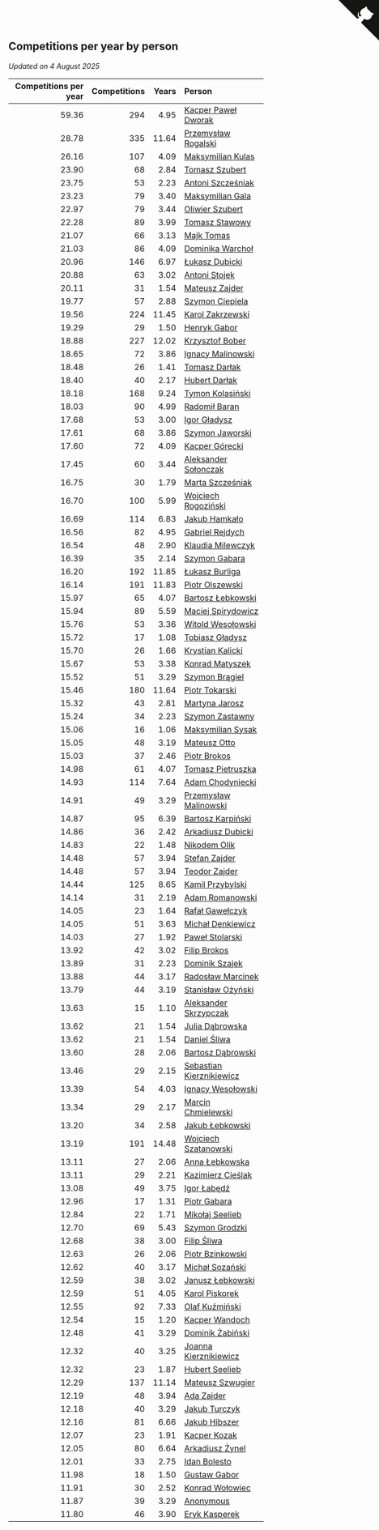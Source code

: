 ## Competitions per year by person

*Updated on  4 August 2025*

| Competitions per year | Competitions | Years | Person |
| ---: | ---: | ---: | :--- |
| 59.36 | 294 | 4.95 | [Kacper Paweł Dworak](https://www.worldcubeassociation.org/persons/2020DWOR01) |
| 28.78 | 335 | 11.64 | [Przemysław Rogalski](https://www.worldcubeassociation.org/persons/2013ROGA02) |
| 26.16 | 107 | 4.09 | [Maksymilian Kulas](https://www.worldcubeassociation.org/persons/2021KULA02) |
| 23.90 | 68 | 2.84 | [Tomasz Szubert](https://www.worldcubeassociation.org/persons/2022SZUB02) |
| 23.75 | 53 | 2.23 | [Antoni Szcześniak](https://www.worldcubeassociation.org/persons/2023SZCZ04) |
| 23.23 | 79 | 3.40 | [Maksymilian Gala](https://www.worldcubeassociation.org/persons/2022GALA01) |
| 22.97 | 79 | 3.44 | [Oliwier Szubert](https://www.worldcubeassociation.org/persons/2022SZUB01) |
| 22.28 | 89 | 3.99 | [Tomasz Stawowy](https://www.worldcubeassociation.org/persons/2021STAW01) |
| 21.07 | 66 | 3.13 | [Majk Tomas](https://www.worldcubeassociation.org/persons/2022TOMA05) |
| 21.03 | 86 | 4.09 | [Dominika Warchoł](https://www.worldcubeassociation.org/persons/2021WARC01) |
| 20.96 | 146 | 6.97 | [Łukasz Dubicki](https://www.worldcubeassociation.org/persons/2018DUBI01) |
| 20.88 | 63 | 3.02 | [Antoni Stojek](https://www.worldcubeassociation.org/persons/2022STOJ03) |
| 20.11 | 31 | 1.54 | [Mateusz Zajder](https://www.worldcubeassociation.org/persons/2024ZAJD01) |
| 19.77 | 57 | 2.88 | [Szymon Ciepiela](https://www.worldcubeassociation.org/persons/2022CIEP01) |
| 19.56 | 224 | 11.45 | [Karol Zakrzewski](https://www.worldcubeassociation.org/persons/2014ZAKR01) |
| 19.29 | 29 | 1.50 | [Henryk Gabor](https://www.worldcubeassociation.org/persons/2024GABO02) |
| 18.88 | 227 | 12.02 | [Krzysztof Bober](https://www.worldcubeassociation.org/persons/2013BOBE01) |
| 18.65 | 72 | 3.86 | [Ignacy Malinowski](https://www.worldcubeassociation.org/persons/2021MALI02) |
| 18.48 | 26 | 1.41 | [Tomasz Darłak](https://www.worldcubeassociation.org/persons/2024DARL01) |
| 18.40 | 40 | 2.17 | [Hubert Darłak](https://www.worldcubeassociation.org/persons/2023DARL03) |
| 18.18 | 168 | 9.24 | [Tymon Kolasiński](https://www.worldcubeassociation.org/persons/2016KOLA02) |
| 18.03 | 90 | 4.99 | [Radomił Baran](https://www.worldcubeassociation.org/persons/2020BARA02) |
| 17.68 | 53 | 3.00 | [Igor Gładysz](https://www.worldcubeassociation.org/persons/2022GLAD01) |
| 17.61 | 68 | 3.86 | [Szymon Jaworski](https://www.worldcubeassociation.org/persons/2021JAWO01) |
| 17.60 | 72 | 4.09 | [Kacper Górecki](https://www.worldcubeassociation.org/persons/2021GORE01) |
| 17.45 | 60 | 3.44 | [Aleksander Sołonczak](https://www.worldcubeassociation.org/persons/2022SOLO01) |
| 16.75 | 30 | 1.79 | [Marta Szcześniak](https://www.worldcubeassociation.org/persons/2023SZCZ07) |
| 16.70 | 100 | 5.99 | [Wojciech Rogoziński](https://www.worldcubeassociation.org/persons/2019ROGO04) |
| 16.69 | 114 | 6.83 | [Jakub Hamkało](https://www.worldcubeassociation.org/persons/2018HAMK01) |
| 16.56 | 82 | 4.95 | [Gabriel Rejdych](https://www.worldcubeassociation.org/persons/2020REJD01) |
| 16.54 | 48 | 2.90 | [Klaudia Milewczyk](https://www.worldcubeassociation.org/persons/2022MILE05) |
| 16.39 | 35 | 2.14 | [Szymon Gabara](https://www.worldcubeassociation.org/persons/2023GABA01) |
| 16.20 | 192 | 11.85 | [Łukasz Burliga](https://www.worldcubeassociation.org/persons/2013BURL01) |
| 16.14 | 191 | 11.83 | [Piotr Olszewski](https://www.worldcubeassociation.org/persons/2013OLSZ02) |
| 15.97 | 65 | 4.07 | [Bartosz Łebkowski](https://www.worldcubeassociation.org/persons/2021LEBK01) |
| 15.94 | 89 | 5.59 | [Maciej Spirydowicz](https://www.worldcubeassociation.org/persons/2020SPIR01) |
| 15.76 | 53 | 3.36 | [Witold Wesołowski](https://www.worldcubeassociation.org/persons/2022WESO01) |
| 15.72 | 17 | 1.08 | [Tobiasz Gładysz](https://www.worldcubeassociation.org/persons/2024GLAD02) |
| 15.70 | 26 | 1.66 | [Krystian Kalicki](https://www.worldcubeassociation.org/persons/2023KALI10) |
| 15.67 | 53 | 3.38 | [Konrad Matyszek](https://www.worldcubeassociation.org/persons/2022MATY02) |
| 15.52 | 51 | 3.29 | [Szymon Brągiel](https://www.worldcubeassociation.org/persons/2022BRAG03) |
| 15.46 | 180 | 11.64 | [Piotr Tokarski](https://www.worldcubeassociation.org/persons/2013TOKA01) |
| 15.32 | 43 | 2.81 | [Martyna Jarosz](https://www.worldcubeassociation.org/persons/2022JARO01) |
| 15.24 | 34 | 2.23 | [Szymon Zastawny](https://www.worldcubeassociation.org/persons/2023ZAST01) |
| 15.06 | 16 | 1.06 | [Maksymilian Sysak](https://www.worldcubeassociation.org/persons/2024SYSA01) |
| 15.05 | 48 | 3.19 | [Mateusz Otto](https://www.worldcubeassociation.org/persons/2022OTTO01) |
| 15.03 | 37 | 2.46 | [Piotr Brokos](https://www.worldcubeassociation.org/persons/2023BROK01) |
| 14.98 | 61 | 4.07 | [Tomasz Pietruszka](https://www.worldcubeassociation.org/persons/2021PIET01) |
| 14.93 | 114 | 7.64 | [Adam Chodyniecki](https://www.worldcubeassociation.org/persons/2017CHOD02) |
| 14.91 | 49 | 3.29 | [Przemysław Malinowski](https://www.worldcubeassociation.org/persons/2022MALI01) |
| 14.87 | 95 | 6.39 | [Bartosz Karpiński](https://www.worldcubeassociation.org/persons/2019KARP03) |
| 14.86 | 36 | 2.42 | [Arkadiusz Dubicki](https://www.worldcubeassociation.org/persons/2023DUBI01) |
| 14.83 | 22 | 1.48 | [Nikodem Olik](https://www.worldcubeassociation.org/persons/2024OLIK01) |
| 14.48 | 57 | 3.94 | [Stefan Zajder](https://www.worldcubeassociation.org/persons/2021ZAJD02) |
| 14.48 | 57 | 3.94 | [Teodor Zajder](https://www.worldcubeassociation.org/persons/2021ZAJD03) |
| 14.44 | 125 | 8.65 | [Kamil Przybylski](https://www.worldcubeassociation.org/persons/2016PRZY01) |
| 14.14 | 31 | 2.19 | [Adam Romanowski](https://www.worldcubeassociation.org/persons/2023ROMA10) |
| 14.05 | 23 | 1.64 | [Rafał Gawełczyk](https://www.worldcubeassociation.org/persons/2023GAWE01) |
| 14.05 | 51 | 3.63 | [Michał Denkiewicz](https://www.worldcubeassociation.org/persons/2021DENK01) |
| 14.03 | 27 | 1.92 | [Paweł Stolarski](https://www.worldcubeassociation.org/persons/2023STOL04) |
| 13.92 | 42 | 3.02 | [Filip Brokos](https://www.worldcubeassociation.org/persons/2022BROK03) |
| 13.89 | 31 | 2.23 | [Dominik Szajek](https://www.worldcubeassociation.org/persons/2023SZAJ01) |
| 13.88 | 44 | 3.17 | [Radosław Marcinek](https://www.worldcubeassociation.org/persons/2022MARC05) |
| 13.79 | 44 | 3.19 | [Stanisław Ożyński](https://www.worldcubeassociation.org/persons/2022OZYN01) |
| 13.63 | 15 | 1.10 | [Aleksander Skrzypczak](https://www.worldcubeassociation.org/persons/2024SKRZ01) |
| 13.62 | 21 | 1.54 | [Julia Dąbrowska](https://www.worldcubeassociation.org/persons/2024DABR01) |
| 13.62 | 21 | 1.54 | [Daniel Śliwa](https://www.worldcubeassociation.org/persons/2024SLIW01) |
| 13.60 | 28 | 2.06 | [Bartosz Dąbrowski](https://www.worldcubeassociation.org/persons/2023DABR07) |
| 13.46 | 29 | 2.15 | [Sebastian Kierznikiewicz](https://www.worldcubeassociation.org/persons/2023KIER02) |
| 13.39 | 54 | 4.03 | [Ignacy Wesołowski](https://www.worldcubeassociation.org/persons/2021WESO01) |
| 13.34 | 29 | 2.17 | [Marcin Chmielewski](https://www.worldcubeassociation.org/persons/2023CHMI01) |
| 13.20 | 34 | 2.58 | [Jakub Łebkowski](https://www.worldcubeassociation.org/persons/2023LEBK01) |
| 13.19 | 191 | 14.48 | [Wojciech Szatanowski](https://www.worldcubeassociation.org/persons/2011SZAT01) |
| 13.11 | 27 | 2.06 | [Anna Łebkowska](https://www.worldcubeassociation.org/persons/2023LEBK04) |
| 13.11 | 29 | 2.21 | [Kazimierz Cieślak](https://www.worldcubeassociation.org/persons/2023CIES01) |
| 13.08 | 49 | 3.75 | [Igor Łabędź](https://www.worldcubeassociation.org/persons/2021LABE01) |
| 12.96 | 17 | 1.31 | [Piotr Gabara](https://www.worldcubeassociation.org/persons/2024GABA02) |
| 12.84 | 22 | 1.71 | [Mikołaj Seelieb](https://www.worldcubeassociation.org/persons/2023SEEL04) |
| 12.70 | 69 | 5.43 | [Szymon Grodzki](https://www.worldcubeassociation.org/persons/2020GROD01) |
| 12.68 | 38 | 3.00 | [Filip Śliwa](https://www.worldcubeassociation.org/persons/2022SLIW01) |
| 12.63 | 26 | 2.06 | [Piotr Bzinkowski](https://www.worldcubeassociation.org/persons/2023BZIN01) |
| 12.62 | 40 | 3.17 | [Michał Sozański](https://www.worldcubeassociation.org/persons/2022SOZA02) |
| 12.59 | 38 | 3.02 | [Janusz Łebkowski](https://www.worldcubeassociation.org/persons/2022LEBK01) |
| 12.59 | 51 | 4.05 | [Karol Piskorek](https://www.worldcubeassociation.org/persons/2021PISK01) |
| 12.55 | 92 | 7.33 | [Olaf Kuźmiński](https://www.worldcubeassociation.org/persons/2018KUZM02) |
| 12.54 | 15 | 1.20 | [Kacper Wandoch](https://www.worldcubeassociation.org/persons/2024WAND01) |
| 12.48 | 41 | 3.29 | [Dominik Żabiński](https://www.worldcubeassociation.org/persons/2022ZABI01) |
| 12.32 | 40 | 3.25 | [Joanna Kierznikiewicz](https://www.worldcubeassociation.org/persons/2022KIER01) |
| 12.32 | 23 | 1.87 | [Hubert Seelieb](https://www.worldcubeassociation.org/persons/2023SEEL02) |
| 12.29 | 137 | 11.14 | [Mateusz Szwugier](https://www.worldcubeassociation.org/persons/2014SZWU01) |
| 12.19 | 48 | 3.94 | [Ada Zajder](https://www.worldcubeassociation.org/persons/2021ZAJD01) |
| 12.18 | 40 | 3.29 | [Jakub Turczyk](https://www.worldcubeassociation.org/persons/2022TURC02) |
| 12.16 | 81 | 6.66 | [Jakub Hibszer](https://www.worldcubeassociation.org/persons/2018HIBS01) |
| 12.07 | 23 | 1.91 | [Kacper Kozak](https://www.worldcubeassociation.org/persons/2023KOZA05) |
| 12.05 | 80 | 6.64 | [Arkadiusz Żynel](https://www.worldcubeassociation.org/persons/2018ZYNE01) |
| 12.01 | 33 | 2.75 | [Idan Bolesto](https://www.worldcubeassociation.org/persons/2022BOLE01) |
| 11.98 | 18 | 1.50 | [Gustaw Gabor](https://www.worldcubeassociation.org/persons/2024GABO01) |
| 11.91 | 30 | 2.52 | [Konrad Wołowiec](https://www.worldcubeassociation.org/persons/2023WOLO01) |
| 11.87 | 39 | 3.29 | [Anonymous](https://www.worldcubeassociation.org/persons/2022ANON03) |
| 11.80 | 46 | 3.90 | [Eryk Kasperek](https://www.worldcubeassociation.org/persons/2021KASP01) |


<a href="https://github.com/maxidragon/wca_statistics_pl" class="github-corner" aria-label="View source on Github"><svg width="80" height="80" viewBox="0 0 250 250" style="fill:#151513; color:#fff; position: absolute; top: 0; border: 0; right: 0;" aria-hidden="true"><path d="M0,0 L115,115 L130,115 L142,142 L250,250 L250,0 Z"></path><path d="M128.3,109.0 C113.8,99.7 119.0,89.6 119.0,89.6 C122.0,82.7 120.5,78.6 120.5,78.6 C119.2,72.0 123.4,76.3 123.4,76.3 C127.3,80.9 125.5,87.3 125.5,87.3 C122.9,97.6 130.6,101.9 134.4,103.2" fill="currentColor" style="transform-origin: 130px 106px;" class="octo-arm"></path><path d="M115.0,115.0 C114.9,115.1 118.7,116.5 119.8,115.4 L133.7,101.6 C136.9,99.2 139.9,98.4 142.2,98.6 C133.8,88.0 127.5,74.4 143.8,58.0 C148.5,53.4 154.0,51.2 159.7,51.0 C160.3,49.4 163.2,43.6 171.4,40.1 C171.4,40.1 176.1,42.5 178.8,56.2 C183.1,58.6 187.2,61.8 190.9,65.4 C194.5,69.0 197.7,73.2 200.1,77.6 C213.8,80.2 216.3,84.9 216.3,84.9 C212.7,93.1 206.9,96.0 205.4,96.6 C205.1,102.4 203.0,107.8 198.3,112.5 C181.9,128.9 168.3,122.5 157.7,114.1 C157.9,116.9 156.7,120.9 152.7,124.9 L141.0,136.5 C139.8,137.7 141.6,141.9 141.8,141.8 Z" fill="currentColor" class="octo-body"></path></svg></a><style>.github-corner:hover .octo-arm{animation:octocat-wave 560ms ease-in-out}@keyframes octocat-wave{0%,100%{transform:rotate(0)}20%,60%{transform:rotate(-25deg)}40%,80%{transform:rotate(10deg)}}@media (max-width:500px){.github-corner:hover .octo-arm{animation:none}.github-corner .octo-arm{animation:octocat-wave 560ms ease-in-out}}</style>
